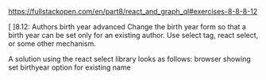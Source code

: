 https://fullstackopen.com/en/part8/react_and_graph_ql#exercises-8-8-8-12

[ ]8.12: Authors birth year advanced
Change the birth year form so that a birth year can be set only for an existing author. Use select tag, react select, or some other mechanism.

A solution using the react select library looks as follows:
browser showing set birthyear option for existing name
